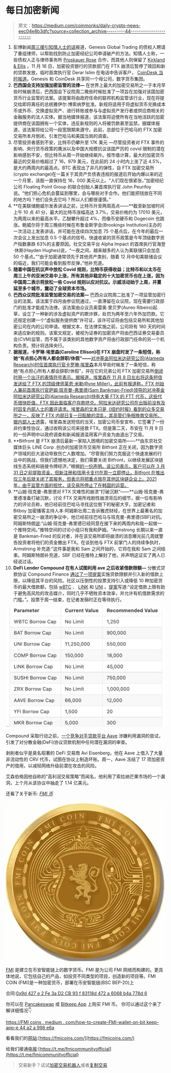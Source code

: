 # 每日加密新闻

> 原文：<https://medium.com/coinmonks/daily-crypto-news-eec04e8b3dfc?source=collection_archive---------44----------------------->

1.  彭博新闻[周三援引知情人士的话](https://www.bloomberg.com/news/articles/2022-11-29/genesis-creditors-organize-seek-options-to-avoid-bankruptcy?sref=17Td6NBb)报道，Genesis Global Trading 的债权人聘请了重组律师，以帮助找到防止加密经纪公司申请破产的方法。知情人士称，一些债权人正与律师事务所 [Proskauer Rose](https://www.bloomberg.com/quote/1145L:US) 合作，而其他人则保留了 [Kirkland & Ellis](https://www.bloomberg.com/quote/1132L:US) 。11 月 16 日，加密投资银行的贷款部门在 FTX 崩溃后暂停了赎回和新的贷款发放，临时首席执行官 Derar Islim 在电话中告诉客户， [CoinDesk 当时报道](https://www.coindesk.com/business/2022/11/16/genesis-crypto-lending-unit-is-halting-customer-withdrawals-in-wake-of-ftx-collapse/)。Genesis 和 CoinDesk 共享同一个母公司，数字货币集团。
2.  **巴西国会支持加强加密监管的法律—** 在世界上最大的加密交易所之一于本月早些时候崩溃后，巴西国会下议院周二晚些时候批准了一项旨在加强对该国加密货币行业监管的法案。该提案将由政府任命的联邦机构监管该行业，现在将提交给即将离任的总统雅伊尔·博索纳罗批准。新规将适用于将虚拟货币兑换成本币或外币、交换虚拟资产、进行转账或参与与虚拟资产发行者或供应商相关的金融服务的法人实体。据当地媒体报道，该法案将迫使所有在当地活跃的加密提供商在该国拥有一个实体，违反新规则的人将被罚款甚至监禁。据媒体报道，该法案将给公司一段宽限期来遵守。此前，总部位于巴哈马的 FTX 加密交易所本月倒闭，引发巴哈马和美国当局的调查。
3.  尽管投资者感到不安，比特币仍攀升至 17K 美元 —尽管投资者对 FTX 事件的影响、央行货币政策的鹰派以及中国大规模抗议该国严厉的 covid 限制的潜在影响感到不安，但比特币从周一开始继续飙升。按市值计算，最大的加密货币最近的交易价格超过了 16，979 美元，在此前的 24 小时内上涨了近 4.5%，是大约两周内的最高点。BTC 表现出了非凡的弹性，自 FTX 加密交易所(crypto exchange)在一篇关于其资产负债表违规的报道后开始内爆以来的近一个月里，该股一直保持在 16，000 美元以上。“人们现在很紧张，”加密经纪公司 Floating Point Group 的联合创始人兼首席执行官 John Peurifoy 说。“他们担心危机会蔓延到哪里，会与哪些对手合作。他们能把钱放在不同的地方吗？他们会失去它吗？所以人们都很谨慎。”
4.  **在美联储鲍威尔发表讲话之前，比特币升至两周高点——**截至新加坡时间上午 10 点 41 分，最大的比特币涨幅高达 3.7%，交易价格约为 17010 美元，为两周以来的最高水平。乙醚攀升超过 4%，而像币安硬币和 Dogecoin 也跳涨。鲍威尔将于周三晚些时候在布鲁金斯学会(Brookings Institution)主办的一次活动上发表讲话，并可能在连续四次加息 75 个基点后，在今年的最后一次会议上发出加息 0.5 个基点的信号。快速收紧的货币政策是今年顶级数字资产指数暴跌 63%的主要原因。社交交易平台 Alpha Impact 的首席执行官海登·休斯(Hayden Hughes)说，“一夜之间，越来越多的人认为美联储只会加息 50 个基点。”“由于加密通常领先于其他资产类别，随着 12 月中旬美联储会议的临近，我们可能会看到股市反弹，”他补充道。
5.  **随着中国在抗议声中放松 Covid 规则，比特币获得收益；比特币和以太币在周三上午的亚洲交易中上涨，所有其他非稳定的十大加密货币也在上涨，因为中国周二表示将放松一些 Covid 规则以应对抗议。示威活动始于上周，并蔓延至多个城市，震动了全球资本市场。**
6.  **巴西众议院批准监管加密交易的法案—** 巴西众议院周二批准了一项监管加密行业的法案。该法案于四月由参议院通过，一直滞留在众议院，现在需要行政部门的批准才能成为法律。该法案由众议员奥雷奥·里贝罗(Aureo Ribeiro)起草，设立了一种新的涉及虚拟资产的欺诈罪，处罚为两年至六年外加罚款。它还规定创建一个“虚拟服务提供商”许可证，该许可证将由包括交易所和其他加密公司在内的公司申请。根据文本，在法律实施之前，公司将有 180 天的时间来适应新的规则。该案文规定，被视为证券的加密资产将由巴西证券交易委员会(CVM)监管，而不属于该类别的其他数字资产将由行政部门任命的另一个机构负责。预计将选择央行。
7.  **据报道，卡罗琳·埃里森(Caroline Ellison)在 FTX 崩盘时发了一条短信，称她“有点担心所有人都会辞职/休假”——**[对冲基金阿拉米达研究公司(Alameda Research)时任首席执行官卡罗琳·埃里森](https://www.businessinsider.com/caroline-ellison-ftx-alameda-research-ceo-collapse-2022-11?utm_medium=referral&utm_source=yahoo.com)本月早些时候发了一条短信，称她“有点担心所有人都会辞职/休假”，并在它的兄弟公司 FTX 加密交易所[倒闭时用一个出汗的表情符号表示。据报道，埃里森在 11 月 8 日左右将这条短信发送给了 FTX 的顶级律师莱恩·米勒(Ryne Miller)，此前有报道称，FTX 创始人兼前首席执行官萨姆·班克曼-弗里德(Sam Bankman-Fried)领导的对冲基金阿拉米达研究公司(Alameda Research)持有大量 FTX 的 FTT 代币，这些代币很快贬值，FTX 因此面临客户存款挤兑。阿拉米达研究公司在出版前没有及时回复内部人士的置评请求。埃里森的文本只是《纽约时报》看到的众多交易所之一，反映了 FTX 内部日复一日酝酿的混乱，其高管们争相挽救交易所。据](https://www.nytimes.com/2022/11/29/technology/sam-bankman-fried-ftx-bankruptcy.html)[内部人士](https://markets.businessinsider.com/news/currencies/binance-ftx-acquisition-sam-bankman-fried-insolvency-rumors-contagion-fears-2022-11?utm_medium=referral&utm_source=yahoo.com)透露，埃里森发送短信的当天，加密公司币安宣布，它签署了一份非约束性协议，通过收购该公司来拯救 FTX。但是第二天，币安在 11 月 9 日的一份声明中以政府调查和新闻报道滥用客户资金为由退出了交易。
8.  **Bitfront 是 FTX 崩溃后最新一家陷入困境的加密交易所——**由东京社交媒体巨头 LINE Corp .创办的加密货币交易所 Bitfront 正在关闭，因为数字资产领域的巨大波动导致伤亡人数增加。“尽管我们努力克服这个快速发展的行业中的挑战，但我们遗憾地决定，我们需要关闭 Bitfront，以继续发展区块链线生态系统和链接令牌经济，”根据[的一份声明。该公司表示，客户可以在 3 月 31 日之前提取资金，但新注册和信用卡支付在周一立即停止。Bitfront 在推出仅三年后就关闭了其服务，但表示将把重点放在其他区块链企业上。2021 年，由于监管方面的担忧，该交易所停止了在韩国的运营。](https://www.bitfront.me/notice/20208406)
9.  **山姆·班克曼-弗里德对 FTX 灾难性的崩溃“打破沉默”——**山姆·班克曼-弗里德准备打破沉默，讨论 FTX 交易所戏剧性崩溃背后的细节，据一位有影响力的评论员称，他已经前往巴哈马寻找这位倒下的秘密大亨。加密记者和 Bitboy 加密播客主持人本·阿姆斯壮周二告诉雅虎财经，在世界上最著名的加密交易所之一崩溃的争议中，他已经前往巴哈马与班克曼-弗里德(SBF)对抗。阿姆斯特朗[说](https://www.youtube.com/watch?v=4c5kOAg1O8A):“山姆·班克曼-弗里德已经同意在接下来的两周内和我一起做一个推特空间。”推特空间的讨论小组只有我和萨姆。“Armstrong 长期以来一直是 Bankman-Fried 的反对者，并在该交易所即将崩溃的消息曝光前几周就警告投资者将他们的资金撤出 FTX。在谈到他与 FTX 前掌门人的持续争执时，Armstrong 补充道:“这件事是我和 Sam 之间开始的，它将在我和 Sam 之间结束。阿姆斯特朗补充道，SBF 已经在推特上解封了他，并声明这证实了两人已经说过话。
10.  **DeFi Lender Compound 在有人试图利用 ave 之后收紧借款限额—** 分散式贷款协议 Compound Finance [通过了一项提案](https://compound.finance/governance/proposals/135)实施贷款限额并引入新的借款上限，以降低其平台的风险。社区以压倒性的投票支持引入或降低 10 种加密货币的最大借款额，包括 [wBTC](https://www.coindesk.com/price/wrapped-bitcoin/) 、 [LINK](https://www.coindesk.com/price/chainlink/) 和 [UNI](https://www.coindesk.com/price/uniswap/) 。[提案](https://www.comp.xyz/t/risk-parameter-updates-2022-11-23/3802)写道:“设定借款上限有助于避免高风险的攻击媒介，同时几乎不牺牲资本效率，并允许有机借款需求的门槛。”。投票于周一结束，在记者发稿时正在等待执行。

![](img/4ccfd013236364cdc5d2cdcbb62d9fff.png)

Compound 采取行动之前，[一个竞争对手贷款平台 Aave](https://www.coindesk.com/markets/2022/11/22/mango-exploiter-gets-liquidated-after-roiling-aave-using-20m-of-borrowed-curve-tokens/) 涉嫌利用漏洞的尝试，引发了对分散金融(DeFi)协议贷款机制中任何潜在漏洞的审查。

剥削者似乎是臭名昭著的 DeFi 交易商 Avi Eisenberg，他在 Aave 上借入了大量非流动性的 CRV 代币，试图在协议上制造坏账。周一，Aave 冻结了 17 项加密资产的借用，以减轻网络升级前潜在攻击的风险。

艾森伯格因他自称的“高利润交易策略”而闻名，他利用了索拉纳芒果市场的一个漏洞，上个月从该协议中抽走了 1.14 亿美元。

还看了关于新币: [*FMI 币*](http://www.fmicoins.com/)

![](img/de4f825b0c439a0f4909fa5e42a081a6.png)

[FMI](http://www.fmicoins.com/) 是建立在币安智能链上的数字货币。FMI 是为公司 FMI 网络而构建的。更具体地说，它包括自己的产品，如投资不同类型的项目，创造新的项目等。FMI COIN (FMI)是一种加密货币，部署在币安智能链(BSC BEP-20)上

合同:[0x9d 427 e 2 Fe 3a D2 CB 93 f 83118d 472 a 6068 b4a 778d 6](https://bscscan.com/token/0x9d427E2fe3ad2Cb93F83118d472A6068B4a778D6)

你可以在 [Pancakeswap](https://pancakeswap.finance/) 或 [Bitkeep App](https://bitkeep.com/download) 上购买 FMI 币。
你可以通过这个来了解详细情况👇

[https://FMI coins . medium . com/how-to-create-FMI-wallet-on-bit keep-app-e 44 a2 a 998 e6a](https://fmicoins.medium.com/how-to-create-fmi-wallet-on-bitkeep-app-e44a2a998e6a)

看看我们的[网站](http://www.fmicoins.com/):[https://fmicoins.com/](https://fmicoins.com/)

给我们接通[电报](https://t.me/fmicommunityofficial):[https://t.me/fmicommunityofficial](https://t.me/fmicommunityofficial)

> 交易新手？试试[加密交易机器人](/coinmonks/crypto-trading-bot-c2ffce8acb2a)或者[复制交易](/coinmonks/top-10-crypto-copy-trading-platforms-for-beginners-d0c37c7d698c)